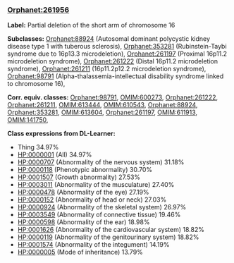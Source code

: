 
### [Orphanet:261956](http://www.orpha.net/ORDO/Orphanet_261956)
**Label:** Partial deletion of the short arm of chromosome 16

**Subclasses:** [Orphanet:88924](http://www.orpha.net/ORDO/Orphanet_88924) (Autosomal dominant polycystic kidney disease type 1 with tuberous sclerosis), [Orphanet:353281](http://www.orpha.net/ORDO/Orphanet_353281) (Rubinstein-Taybi syndrome due to 16p13.3 microdeletion), [Orphanet:261197](http://www.orpha.net/ORDO/Orphanet_261197) (Proximal 16p11.2 microdeletion syndrome), [Orphanet:261222](http://www.orpha.net/ORDO/Orphanet_261222) (Distal 16p11.2 microdeletion syndrome), [Orphanet:261211](http://www.orpha.net/ORDO/Orphanet_261211) (16p11.2p12.2 microdeletion syndrome), [Orphanet:98791](http://www.orpha.net/ORDO/Orphanet_98791) (Alpha-thalassemia-intellectual disability syndrome linked to chromosome 16), 

**Corr. equiv. classes:** [Orphanet:98791](http://www.orpha.net/ORDO/Orphanet_98791), [OMIM:600273](http://purl.obolibrary.org/obo/OMIM_600273), [Orphanet:261222](http://www.orpha.net/ORDO/Orphanet_261222), [Orphanet:261211](http://www.orpha.net/ORDO/Orphanet_261211), [OMIM:613444](http://purl.obolibrary.org/obo/OMIM_613444), [OMIM:610543](http://purl.obolibrary.org/obo/OMIM_610543), [Orphanet:88924](http://www.orpha.net/ORDO/Orphanet_88924), [Orphanet:353281](http://www.orpha.net/ORDO/Orphanet_353281), [OMIM:613604](http://purl.obolibrary.org/obo/OMIM_613604), [Orphanet:261197](http://www.orpha.net/ORDO/Orphanet_261197), [OMIM:611913](http://purl.obolibrary.org/obo/OMIM_611913), [OMIM:141750](http://purl.obolibrary.org/obo/OMIM_141750), 

**Class expressions from DL-Learner:**

- Thing 34.97%
- [HP:0000001](http://purl.obolibrary.org/obo/HP_0000001) (All) 34.97%
- [HP:0000707](http://purl.obolibrary.org/obo/HP_0000707) (Abnormality of the nervous system) 31.18%
- [HP:0000118](http://purl.obolibrary.org/obo/HP_0000118) (Phenotypic abnormality) 30.70%
- [HP:0001507](http://purl.obolibrary.org/obo/HP_0001507) (Growth abnormality) 27.53%
- [HP:0003011](http://purl.obolibrary.org/obo/HP_0003011) (Abnormality of the musculature) 27.40%
- [HP:0000478](http://purl.obolibrary.org/obo/HP_0000478) (Abnormality of the eye) 27.19%
- [HP:0000152](http://purl.obolibrary.org/obo/HP_0000152) (Abnormality of head or neck) 27.03%
- [HP:0000924](http://purl.obolibrary.org/obo/HP_0000924) (Abnormality of the skeletal system) 26.97%
- [HP:0003549](http://purl.obolibrary.org/obo/HP_0003549) (Abnormality of connective tissue) 19.46%
- [HP:0000598](http://purl.obolibrary.org/obo/HP_0000598) (Abnormality of the ear) 18.98%
- [HP:0001626](http://purl.obolibrary.org/obo/HP_0001626) (Abnormality of the cardiovascular system) 18.82%
- [HP:0000119](http://purl.obolibrary.org/obo/HP_0000119) (Abnormality of the genitourinary system) 18.82%
- [HP:0001574](http://purl.obolibrary.org/obo/HP_0001574) (Abnormality of the integument) 14.19%
- [HP:0000005](http://purl.obolibrary.org/obo/HP_0000005) (Mode of inheritance) 13.79%


